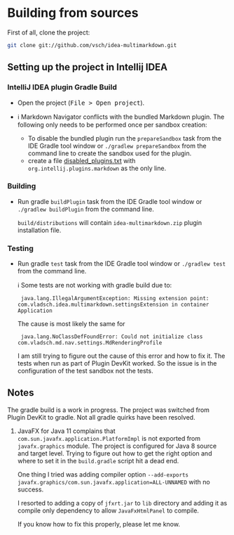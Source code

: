 Building from sources
=====================

First of all, clone the project:

```bash
git clone git://github.com/vsch/idea-multimarkdown.git
```

Setting up the project in Intellij IDEA
---------------------------------------

### IntelliJ IDEA plugin Gradle Build

* Open the project (<kbd>File > Open project</kbd>).

* :information_source: Markdown Navigator conflicts with the bundled
  Markdown plugin. The following only needs to be performed once per
  sandbox creation:

  * To disable the bundled plugin run the `prepareSandbox` task from the
    IDE Gradle tool window or `./gradlew prepareSandbox` from the
    command line to create the sandbox used for the plugin.
  * create a file
    [disabled_plugins.txt](build/idea-sandbox/config/disabled_plugins.txt)
    with `org.intellij.plugins.markdown` as the only line.

### Building

* Run gradle `buildPlugin` task from the IDE Gradle tool window or
  `./gradlew buildPlugin` from the command line.

  `build/distributions` will contain `idea-multimarkdown.zip` plugin
  installation file.


### Testing

* Run gradle `test` task from the IDE Gradle tool window or `./gradlew
  test` from the command line.

  :information_source: Some tests are not working with gradle build due
  to:

       java.lang.IllegalArgumentException: Missing extension point: com.vladsch.idea.multimarkdown.settingsExtension in container Application

  The cause is most likely the same for

       java.lang.NoClassDefFoundError: Could not initialize class com.vladsch.md.nav.settings.MdRenderingProfile

  I am still trying to figure out the cause of this error and how to fix
  it. The tests when run as part of Plugin DevKit worked. So the issue
  is in the configuration of the test sandbox not the tests.


Notes
-----

The gradle build is a work in progress. The project was switched from
Plugin DevKit to gradle. Not all gradle quirks have been resolved.

1. JavaFX for Java 11 complains that
   `com.sun.javafx.application.PlatformImpl` is not exported from
   `javafx.graphics` module. The project is configured for Java 8 source
   and target level. Trying to figure out how to get the right option
   and where to set it in the `build.gradle` script hit a dead end.

   One thing I tried was adding compiler option `--add-exports
   javafx.graphics/com.sun.javafx.application=ALL-UNNAMED` with no
   success.

   I resorted to adding a copy of `jfxrt.jar` to `lib` directory and
   adding it as compile only dependency to allow `JavaFxHtmlPanel` to
   compile.

   If you know how to fix this properly, please let me know.

